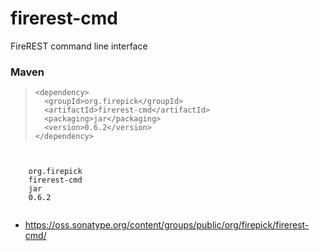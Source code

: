 firerest-cmd
===============

FireREST command line interface

### Maven
>`<dependency>`<br>
>`  <groupId>org.firepick</groupId>`<br>
>`  <artifactId>firerest-cmd</artifactId>`<br>
>`  <packaging>jar</packaging>`<br>
>`  <version>0.6.2</version>`<br>
>`</dependency>`<br>

<code>
  <dependency>
    <groupId>org.firepick</groupId>
    <artifactId>firerest-cmd</artifactId>
    <packaging>jar</packaging>
    <version>0.6.2</version>
  </dependency>
</code>

* https://oss.sonatype.org/content/groups/public/org/firepick/firerest-cmd/
